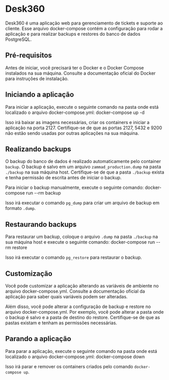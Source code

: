 # Desk360

Desk360 é uma aplicação web para gerenciamento de tickets e suporte ao cliente. Esse arquivo docker-compose contém a configuração para rodar a aplicação e para realizar backups e restores do banco de dados PostgreSQL.

## Pré-requisitos

Antes de iniciar, você precisará ter o Docker e o Docker Compose instalados na sua máquina. Consulte a documentação oficial do Docker para instruções de instalação.

## Iniciando a aplicação

Para iniciar a aplicação, execute o seguinte comando na pasta onde está localizado o arquivo docker-compose.yml: docker-compose up -d

Isso irá baixar as imagens necessárias, criar os containers e iniciar a aplicação na porta 2127. Certifique-se de que as portas 2127, 5432 e 9200 não estão sendo usadas por outras aplicações na sua máquina.

## Realizando backups

O backup do banco de dados é realizado automaticamente pelo container `backup`. O backup é salvo em um arquivo `zammad_production.dump` na pasta `./backup` na sua máquina host. Certifique-se de que a pasta `./backup` exista e tenha permissão de escrita antes de iniciar o backup.

Para iniciar o backup manualmente, execute o seguinte comando: docker-compose run --rm backup

Isso irá executar o comando `pg_dump` para criar um arquivo de backup em formato `.dump`.

## Restaurando backups

Para restaurar um backup, coloque o arquivo `.dump` na pasta `./backup` na sua máquina host e execute o seguinte comando: docker-compose run --rm restore

Isso irá executar o comando `pg_restore` para restaurar o backup.

## Customização

Você pode customizar a aplicação alterando as variáveis de ambiente no arquivo docker-compose.yml. Consulte a documentação oficial da aplicação para saber quais variáveis podem ser alteradas.

Além disso, você pode alterar a configuração de backup e restore no arquivo docker-compose.yml. Por exemplo, você pode alterar a pasta onde o backup é salvo e a pasta de destino do restore. Certifique-se de que as pastas existam e tenham as permissões necessárias.

## Parando a aplicação

Para parar a aplicação, execute o seguinte comando na pasta onde está localizado o arquivo docker-compose.yml: docker-compose down

Isso irá parar e remover os containers criados pelo comando `docker-compose up`.





